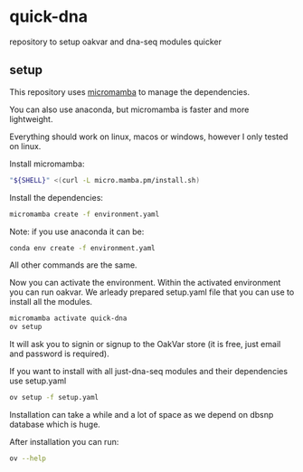 # quick-dna
repository to setup oakvar and dna-seq modules quicker

## setup

This repository uses [micromamba](https://mamba.readthedocs.io/en/latest/installation/micromamba-installation.html) to manage the dependencies.

You can also use anaconda, but micromamba is faster and more lightweight.

Everything should work on linux, macos or windows, however I only tested on linux.

Install micromamba:

```bash
"${SHELL}" <(curl -L micro.mamba.pm/install.sh)
```

Install the dependencies:

```bash
micromamba create -f environment.yaml
```

Note: if you use anaconda it can be:
```bash
conda env create -f environment.yaml
```
All other commands are the same.

Now you can activate the environment.
Within the activated environment you can run oakvar.
We arleady prepared setup.yaml file that you can use to install all the modules.

```bash
micromamba activate quick-dna
ov setup
```
It will ask you to signin or signup to the OakVar store (it is free, just email and password is required).

If you want to install with all just-dna-seq modules and their dependencies use setup.yaml

```bash
ov setup -f setup.yaml
```

Installation can take a while and a lot of space as we depend on dbsnp database which is huge.

After installation you can run:

```bash
ov --help
```

